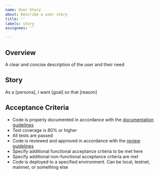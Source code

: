 ```yaml
---
name: User Story
about: Describe a user story
title: ''
labels: story
assignees: ''

---
```


## Overview

A clear and concise description of the user and their need

## Story

As a [persona], I want [goal] so that [reason]

## Acceptance Criteria

- Code is properly documented in accordance with the [documentation guidelines](https://github.com/icon-project/community/blob/main/guidelines/technical/software-development-guidelines.md#documentation)
- Test coverage is 80% or higher
- All tests are passed
- Code is reviewed and approved in accordance with the [review guidelines](https://github.com/icon-project/community/blob/main/guidelines/technical/software-development-guidelines.md#code-reviews)
- Specify additional functional acceptance criteria to be met here
- Specify additional non-functional acceptance criteria are met
- Code is deployed to a specified environment. Can be local, testnet, mainnet, or something else
